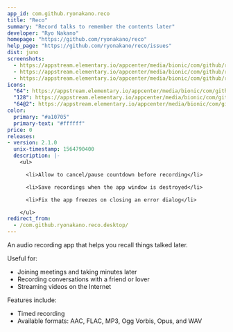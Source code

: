 ```yaml
---
app_id: com.github.ryonakano.reco
title: "Reco"
summary: "Record talks to remember the contents later"
developer: "Ryo Nakano"
homepage: "https://github.com/ryonakano/reco"
help_page: "https://github.com/ryonakano/reco/issues"
dist: juno
screenshots:
  - https://appstream.elementary.io/appcenter/media/bionic/com/github/ryonakano.reco/C7B22937EFB2F97204D9041CEE46E603/screenshots/image-1_orig.png
  - https://appstream.elementary.io/appcenter/media/bionic/com/github/ryonakano.reco/C7B22937EFB2F97204D9041CEE46E603/screenshots/image-2_orig.png
  - https://appstream.elementary.io/appcenter/media/bionic/com/github/ryonakano.reco/C7B22937EFB2F97204D9041CEE46E603/screenshots/image-3_orig.png
icons:
  "64": https://appstream.elementary.io/appcenter/media/bionic/com/github/ryonakano.reco/C7B22937EFB2F97204D9041CEE46E603/icons/64x64/com.github.ryonakano.reco_com.github.ryonakano.reco.png
  "128": https://appstream.elementary.io/appcenter/media/bionic/com/github/ryonakano.reco/C7B22937EFB2F97204D9041CEE46E603/icons/128x128/com.github.ryonakano.reco_com.github.ryonakano.reco.png
  "64@2": https://appstream.elementary.io/appcenter/media/bionic/com/github/ryonakano.reco/C7B22937EFB2F97204D9041CEE46E603/icons/64x64@2/com.github.ryonakano.reco_com.github.ryonakano.reco.png
color:
  primary: "#a10705"
  primary-text: "#ffffff"
price: 0
releases:
- version: 2.1.0
  unix-timestamp: 1564790400
  description: |-
    <ul>

      <li>Allow to cancel/pause countdown before recording</li>

      <li>Save recordings when the app window is destroyed</li>

      <li>Fix the app freezes on closing an error dialog</li>

    </ul>
redirect_from:
  - /com.github.ryonakano.reco.desktop/
---
```


<p>An audio recording app that helps you recall things talked later.</p>
<p>Useful for:</p>
<ul>
  <li>Joining meetings and taking minutes later</li>
  <li>Recording conversations with a friend or lover</li>
  <li>Streaming videos on the Internet</li>
</ul>
<p>Features include:</p>
<ul>
  <li>Timed recording</li>
  <li>Available formats: AAC, FLAC, MP3, Ogg Vorbis, Opus, and WAV</li>
</ul>
